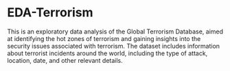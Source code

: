 # EDA-Terrorism

This is an exploratory data analysis of the Global Terrorism Database, aimed at identifying the hot zones of terrorism and gaining insights into the security issues associated with terrorism. The dataset includes information about terrorist incidents around the world, including the type of attack, location, date, and other relevant details.
